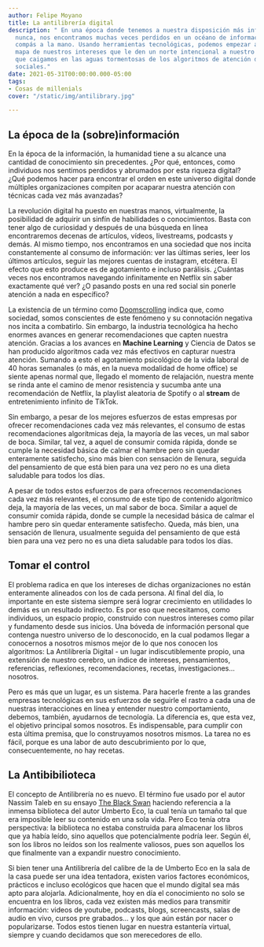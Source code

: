 ```yaml
---
author: Felipe Moyano
title: La antilibrería digital
description: " En una época donde tenemos a nuestra disposición más información que
  nunca, nos encontramos muchas veces perdidos en un océano de información sin un
  compás a la mano. Usando herramientas tecnológicas, podemos empezar a trazar un
  mapa de nuestros intereses que le den un norte intencional a nuestro rumbo y eviten
  que caigamos en las aguas tormentosas de los algoritmos de atención de las redes
  sociales."
date: 2021-05-31T00:00:00.000-05:00
tags:
- Cosas de millenials
cover: "/static/img/antilibrary.jpg"

---
```

## La época de la (sobre)información

En la época de la información, la humanidad tiene a su alcance una cantidad de conocimiento sin precedentes. ¿Por qué, entonces, como individuos nos sentimos perdidos y abrumados por esta riqueza digital? ¿Qué podemos hacer para encontrar el orden en este universo digital donde múltiples organizaciones compiten por acaparar nuestra atención con técnicas cada vez más avanzadas?

La revolución digital ha puesto en nuestras manos, virtualmente, la posibilidad de adquirir un sinfín de habilidades o conocimientos. Basta con tener algo de curiosidad y después de una búsqueda en línea encontraremos decenas de artículos, vídeos, livestreams, podcasts y demás. Al mismo tiempo, nos encontramos en una sociedad que nos incita constantemente al consumo de información: ver las últimas series, leer los últimos artículos, seguir las mejores cuentas de instagram, etcétera. El efecto que esto produce es de agotamiento e incluso parálisis. ¿Cuántas veces nos encontramos navegando infinitamente en Netflix sin saber exactamente qué ver? ¿O pasando posts en una red social sin ponerle atención a nada en específico?

La existencia de un término como [Doomscrolling](https://www.merriam-webster.com/words-at-play/doomsurfing-doomscrolling-words-were-watching) indica que, como sociedad, somos conscientes de este fenómeno y su connotación negativa nos incita a combatirlo. Sin embargo, la industria tecnológica ha hecho enormes avances en generar recomendaciones que capten nuestra atención. Gracias a los avances en **Machine Learning** y Ciencia de Datos se han producido algoritmos cada vez más efectivos en capturar nuestra atención. Sumando a esto el agotamiento psicológico de la vida laboral de 40 horas semanales (o más, en la nueva modalidad de home office) se siente apenas normal que, llegado el momento de relajación, nuestra mente se rinda ante el camino de menor resistencia y sucumba ante una recomendación de Netflix, la playlist aleatoria de Spotify o al **stream** de entretenimiento infinito de TikTok.

Sin embargo, a pesar de los mejores esfuerzos de estas empresas por ofrecer recomendaciones cada vez más relevantes, el consumo de estas recomendaciones algorítmicas deja, la mayoría de las veces, un mal sabor de boca. Similar, tal vez, a aquel de consumir comida rápida, donde se cumple la necesidad básica de calmar el hambre pero sin quedar enteramente satisfecho, sino más bien con sensación de llenura, seguida del pensamiento de que está bien para una vez pero no es una dieta saludable para todos los días.

A pesar de todos estos esfuerzos de para ofrecernos recomendaciones cada vez más relevantes, el consumo de este tipo de contenido algorítmico deja, la mayoría de las veces, un mal sabor de boca. Similar a aquel de consumir comida rápida, donde se cumple la necesidad básica de calmar el hambre pero sin quedar enteramente satisfecho. Queda, más bien, una sensación de llenura, usualmente seguida del pensamiento de que está bien para una vez pero no es una dieta saludable para todos los días.

## Tomar el control

El problema radica en que los intereses de dichas organizaciones no están enteramente alineados con los de cada persona. Al final del día, lo importante en este sistema siempre será lograr crecimiento en utilidades lo demás es un resultado indirecto. Es por eso que necesitamos, como individuos, un espacio propio, construido con nuestros intereses como pilar y fundamento desde sus inicios. Una bóveda de información personal que contenga nuestro universo de lo desconocido, en la cual podamos llegar a conocernos a nosotros mismos mejor de lo que nos conocen los algoritmos: La Antilibrería Digital - un lugar indiscutiblemente propio, una extensión de nuestro cerebro, un índice de intereses, pensamientos, referencias, reflexiones, recomendaciones, recetas, investigaciones... nosotros.

Pero es más que un lugar, es un sistema. Para hacerle frente a las grandes empresas tecnológicas en sus esfuerzos de seguirle el rastro a cada una de nuestras interacciones en línea y entender nuestro comportamiento, debemos, también, ayudarnos de tecnología. La diferencia es, que esta vez, el objetivo principal somos nosotros. Es indispensable, para cumplir con esta última premisa, que lo construyamos nosotros mismos. La tarea no es fácil, porque es una labor de auto descubrimiento por lo que, consecuentemente, no hay recetas.

## La Antibibilioteca

El concepto de Antilibrería no es nuevo. El término fue usado por el autor Nassim Taleb en su ensayo [The Black Swan](https://www.amazon.com/Black-Swan-Improbable-Robustness-Fragility/dp/081297381X/?tag=braipick-20) haciendo referencia a la inmensa biblioteca del autor Umberto Eco, la cual tenía un tamaño tal que era imposible leer su contenido en una sola vida. Pero Eco tenía otra perspectiva: la biblioteca no estaba construida para almacenar los libros que ya había leído, sino aquellos que potencialmente podría leer. Según él, son los libros no leídos son los realmente valiosos, pues son aquellos los que finalmente van a expandir nuestro conocimiento.

Si bien tener una Antilibrería del calibre de la de Umberto Eco en la sala de la casa puede ser una idea tentadora, existen varios factores económicos, prácticos e incluso ecológicos que hacen que el mundo digital sea más apto para alojarla. Adicionalmente, hoy en día el conocimiento no solo se encuentra en los libros, cada vez existen más medios para transmitir información: videos de youtube, podcasts, blogs, screencasts, salas de audio en vivo, cursos pre grabados... y los que aún están por nacer o popularizarse. Todos estos tienen lugar en nuestra estantería virtual, siempre y cuando decidamos que son merecedores de ello.